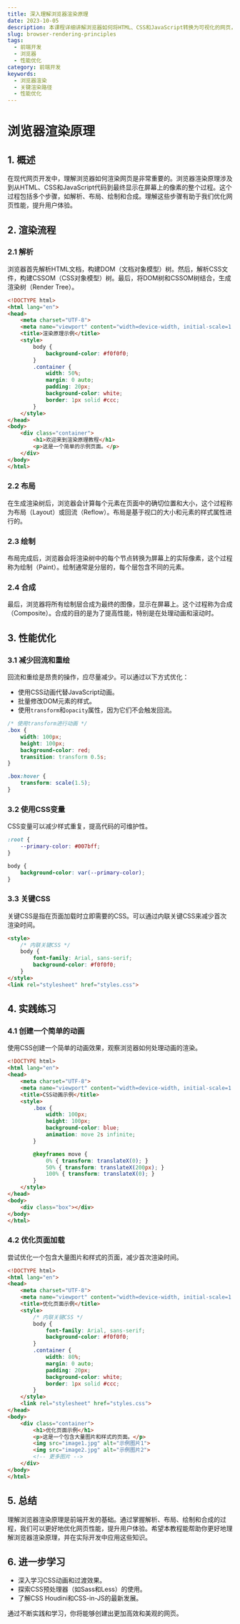 ```yaml
---
title: 深入理解浏览器渲染原理
date: 2023-10-05
description: 本课程详细讲解浏览器如何将HTML、CSS和JavaScript转换为可视化的网页，涵盖渲染流程、关键渲染路径和性能优化策略。
slug: browser-rendering-principles
tags:
  - 前端开发
  - 浏览器
  - 性能优化
category: 前端开发
keywords:
  - 浏览器渲染
  - 关键渲染路径
  - 性能优化
---
```


# 浏览器渲染原理

## 1. 概述

在现代网页开发中，理解浏览器如何渲染网页是非常重要的。浏览器渲染原理涉及到从HTML、CSS和JavaScript代码到最终显示在屏幕上的像素的整个过程。这个过程包括多个步骤，如解析、布局、绘制和合成。理解这些步骤有助于我们优化网页性能，提升用户体验。

## 2. 渲染流程

### 2.1 解析

浏览器首先解析HTML文档，构建DOM（文档对象模型）树。然后，解析CSS文件，构建CSSOM（CSS对象模型）树。最后，将DOM树和CSSOM树结合，生成渲染树（Render Tree）。

```html
<!DOCTYPE html>
<html lang="en">
<head>
    <meta charset="UTF-8">
    <meta name="viewport" content="width=device-width, initial-scale=1.0">
    <title>渲染原理示例</title>
    <style>
        body {
            background-color: #f0f0f0;
        }
        .container {
            width: 50%;
            margin: 0 auto;
            padding: 20px;
            background-color: white;
            border: 1px solid #ccc;
        }
    </style>
</head>
<body>
    <div class="container">
        <h1>欢迎来到渲染原理教程</h1>
        <p>这是一个简单的示例页面。</p>
    </div>
</body>
</html>
```

### 2.2 布局

在生成渲染树后，浏览器会计算每个元素在页面中的确切位置和大小，这个过程称为布局（Layout）或回流（Reflow）。布局是基于视口的大小和元素的样式属性进行的。

### 2.3 绘制

布局完成后，浏览器会将渲染树中的每个节点转换为屏幕上的实际像素，这个过程称为绘制（Paint）。绘制通常是分层的，每个层包含不同的元素。

### 2.4 合成

最后，浏览器将所有绘制层合成为最终的图像，显示在屏幕上。这个过程称为合成（Composite）。合成的目的是为了提高性能，特别是在处理动画和滚动时。

## 3. 性能优化

### 3.1 减少回流和重绘

回流和重绘是昂贵的操作，应尽量减少。可以通过以下方式优化：

- 使用CSS动画代替JavaScript动画。
- 批量修改DOM元素的样式。
- 使用`transform`和`opacity`属性，因为它们不会触发回流。

```css
/* 使用transform进行动画 */
.box {
    width: 100px;
    height: 100px;
    background-color: red;
    transition: transform 0.5s;
}

.box:hover {
    transform: scale(1.5);
}
```

### 3.2 使用CSS变量

CSS变量可以减少样式重复，提高代码的可维护性。

```css
:root {
    --primary-color: #007bff;
}

body {
    background-color: var(--primary-color);
}
```

### 3.3 关键CSS

关键CSS是指在页面加载时立即需要的CSS。可以通过内联关键CSS来减少首次渲染时间。

```html
<style>
    /* 内联关键CSS */
    body {
        font-family: Arial, sans-serif;
        background-color: #f0f0f0;
    }
</style>
<link rel="stylesheet" href="styles.css">
```

## 4. 实践练习

### 4.1 创建一个简单的动画

使用CSS创建一个简单的动画效果，观察浏览器如何处理动画的渲染。

```html
<!DOCTYPE html>
<html lang="en">
<head>
    <meta charset="UTF-8">
    <meta name="viewport" content="width=device-width, initial-scale=1.0">
    <title>CSS动画示例</title>
    <style>
        .box {
            width: 100px;
            height: 100px;
            background-color: blue;
            animation: move 2s infinite;
        }

        @keyframes move {
            0% { transform: translateX(0); }
            50% { transform: translateX(200px); }
            100% { transform: translateX(0); }
        }
    </style>
</head>
<body>
    <div class="box"></div>
</body>
</html>
```

### 4.2 优化页面加载

尝试优化一个包含大量图片和样式的页面，减少首次渲染时间。

```html
<!DOCTYPE html>
<html lang="en">
<head>
    <meta charset="UTF-8">
    <meta name="viewport" content="width=device-width, initial-scale=1.0">
    <title>优化页面示例</title>
    <style>
        /* 内联关键CSS */
        body {
            font-family: Arial, sans-serif;
            background-color: #f0f0f0;
        }
        .container {
            width: 80%;
            margin: 0 auto;
            padding: 20px;
            background-color: white;
            border: 1px solid #ccc;
        }
    </style>
    <link rel="stylesheet" href="styles.css">
</head>
<body>
    <div class="container">
        <h1>优化页面示例</h1>
        <p>这是一个包含大量图片和样式的页面。</p>
        <img src="image1.jpg" alt="示例图片1">
        <img src="image2.jpg" alt="示例图片2">
        <!-- 更多图片 -->
    </div>
</body>
</html>
```

## 5. 总结

理解浏览器渲染原理是前端开发的基础。通过掌握解析、布局、绘制和合成的过程，我们可以更好地优化网页性能，提升用户体验。希望本教程能帮助你更好地理解浏览器渲染原理，并在实际开发中应用这些知识。

## 6. 进一步学习

- 深入学习CSS动画和过渡效果。
- 探索CSS预处理器（如Sass和Less）的使用。
- 了解CSS Houdini和CSS-in-JS的最新发展。

通过不断实践和学习，你将能够创建出更加高效和美观的网页。
